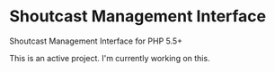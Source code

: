 # Shoutcast Management Interface
Shoutcast Management Interface for PHP 5.5+


This is an active project. I'm currently working on this.
